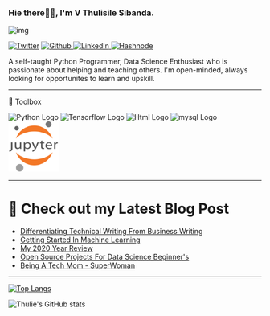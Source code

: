 ### Hie there👋🏿, I'm V Thulisile Sibanda.
![img](https://i.pinimg.com/originals/88/44/13/884413348e601d88831b61fd969aafc4.gif)





<a href="https://twitter.com/thulieblack" target="_blank">
<img alt="Twitter" src="https://img.shields.io/badge/-Twitter-1DA1F2?logo=twitter&logoColor=white&style=flat-square" /></a>
<a href="https://github.com/thulieblack" target="_blank">
<img alt="Github" src="https://img.shields.io/badge/-GitHub-181717?&style=flat-square&logo=github&logoColor=white" />
<a href="https://www.linkedin.com/in/v-thulisile-sibanda/" target="_blank">
<img alt="LinkedIn" src="https://img.shields.io/badge/-LinkedIn-0A66C2?&style=flat-square&logo=linkedin&logoColor=white" />
</a>
<a href="https://hashnode.com/@thulieblack" target="_blank"><img alt="Hashnode" src="https://img.shields.io/badge/-Hashnode-2962FF?logo=hashnode&style=flat-square" /></a>


A self-taught Python Programmer, Data Science Enthusiast who is passionate about helping and teaching others. I'm open-minded, always looking for opportunites to learn and upskill.


---

🧰 Toolbox


<img src="https://cdn.worldvectorlogo.com/logos/python-5.svg" alt="Python Logo" width="100" height="100"/> <img src="https://cdn.worldvectorlogo.com/logos/tensorflow-2.svg" alt="Tensorflow Logo" width="100" height="100"/> <img src="https://cdn.worldvectorlogo.com/logos/html5-2.svg" alt="Html Logo" width="100" height="100"/>    <img src="https://cdn.worldvectorlogo.com/logos/mysql-5.svg" alt="mysql Logo" width="100" height="100"/>    <img src="https://raw.githubusercontent.com/devicons/devicon/c7d326b6009e60442abc35fa45706d6f30ee4c8e/icons/jupyter/jupyter-original-wordmark.svg" alt="juypter Logo" width="100" height="100"/>   


---


# 📩 Check out my Latest Blog Post 
<!-- BLOG-POST-LIST:START -->
- [Differentiating Technical Writing From Business Writing](https://thulieblack.hashnode.dev/differentiating-technical-writing-from-business-writing)
- [Getting Started In Machine Learning](https://thulieblack.hashnode.dev/getting-started-in-machine-learning)
- [My 2020 Year  Review](https://thulieblack.hashnode.dev/my-2020-year-review)
- [Open Source Projects For Data Science Beginner's](https://thulieblack.hashnode.dev/open-source-projects-for-data-science-beginners)
- [Being A Tech Mom - SuperWoman](https://thulieblack.hashnode.dev/being-a-tech-mom-superwoman)
<!-- BLOG-POST-LIST:END -->


---
[![Top Langs](https://github-readme-stats.vercel.app/api/top-langs/?username=thulieblack&layout=compact)](https://github.com/anuraghazra/github-readme-stats)

![Thulie's GitHub stats](https://github-readme-stats.vercel.app/api?username=thulieblack&show_icons=true&theme=radical)

